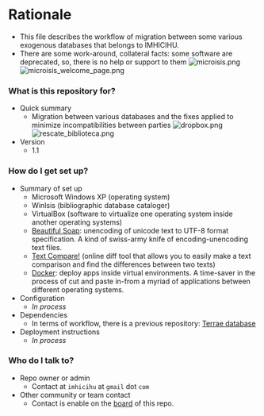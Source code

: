 # Rationale #

* This file describes the workflow of migration between some various exogenous databases that belongs to IMHICIHU. 
* There are some work-around, collateral facts: some software are deprecated, so, there is no help or support to them
![microisis.png](https://bitbucket.org/repo/AjyxMg/images/665384274-microisis.png)
![microisis_welcome_page.png](https://bitbucket.org/repo/AjyxMg/images/1915817601-microisis_welcome_page.png)

### What is this repository for? ###

* Quick summary
	- Migration between various databases and the fixes applied to minimize incompatibilities between parties
	![dropbox.png](https://bitbucket.org/repo/AjyxMg/images/3520191444-dropbox.png)
	![rescate_biblioteca.png](https://bitbucket.org/repo/5XLMqG/images/800787997-rescate_biblioteca.png)
* Version
	- 1.1

### How do I get set up? ###

* Summary of set up
    - Microsoft Windows XP (operating system)
    - WinIsis (bibliographic database cataloger)
	- VirtualBox (software to virtualize one operating system inside another operating systems)
	- [Beautiful Soap](https://www.crummy.com/software/BeautifulSoup/#Download): unencoding of unicode text to UTF-8 format specification. A kind of swiss-army knife of encoding-unencoding text files. 
	- [Text Compare!](https://text-compare.com/) (online diff tool that allows you to easily make a text comparison and find the differences between two texts)
	- [Docker](https://www.docker.com/): deploy apps inside virtual environments. A time-saver in the process of cut and paste in-from a myriad of applications between different operating systems.
* Configuration
	- _In process_
* Dependencies
     - In terms of workflow, there is a previous repository: [Terrae database](https://bitbucket.org/imhicihu/terrae-database)
* Deployment instructions
	- _In process_

### Who do I talk to? ###

* Repo owner or admin
	- Contact at `imhicihu` at `gmail` dot `com`
* Other community or team contact
	- Contact is enable on the [board](https://bitbucket.org/imhicihu/bibliographical-database-migration/addon/trello/trello-board) of this repo.